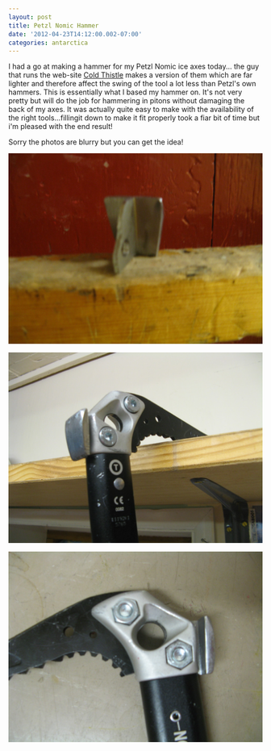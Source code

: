 ```yaml
---
layout: post
title: Petzl Nomic Hammer
date: '2012-04-23T14:12:00.002-07:00'
categories: antarctica
---
```


I had a go at making a hammer for my Petzl Nomic ice axes today... the guy that runs the web-site [Cold Thistle](http://coldthistle.blogspot.co.uk) makes a version of them which are far lighter and therefore affect the swing of the tool a lot less than Petzl's own hammers. This is essentially what I based my hammer on. It's not very pretty but will do the job for hammering in pitons without damaging the back of my axes. It was actually quite easy to make with the availability of the right tools...fillingit down to make it fit properly took a fiar bit of time but i'm pleased with the end result!

Sorry the photos are blurry but you can get the idea!

![](/photos/blogger-posts/IMG_3897.JPG)

![](/photos/blogger-posts/IMG_3898.JPG)

![](/photos/blogger-posts/IMG_3901.JPG)
